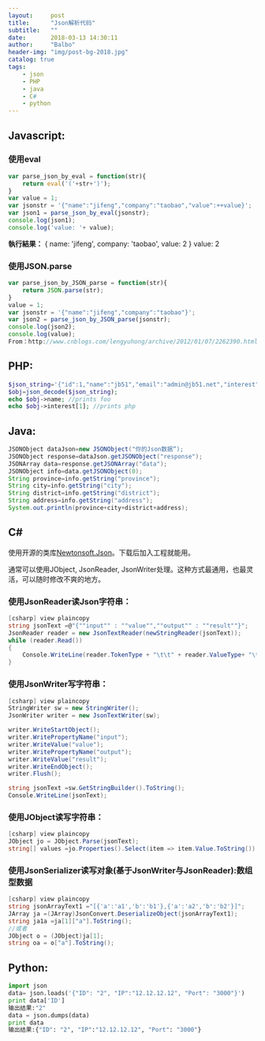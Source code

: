 ```yaml
---
layout:     post
title:      "Json解析代码"
subtitle:   ""
date:       2018-03-13 14:30:11
author:     "Balbo"
header-img: "img/post-bg-2018.jpg"
catalog: true
tags:
    - json
    - PHP
    - java
    - C#
    - python
---
```

## Javascript:
### 使用eval
```js
var parse_json_by_eval = function(str){
    return eval('('+str+')');
}
var value = 1;
var jsonstr = '{"name":"jifeng","company":"taobao","value":++value}';
var json1 = parse_json_by_eval(jsonstr);
console.log(json1);
console.log('value: '+ value);
```
**執行結果：**
{ name: 'jifeng', company: 'taobao', value: 2 }
value: 2

### 使用JSON.parse
```js
var parse_json_by_JSON_parse = function(str){
    return JSON.parse(str);
}
value = 1;
var jsonstr = '{"name":"jifeng","company":"taobao"}';
var json2 = parse_json_by_JSON_parse(jsonstr);
console.log(json2);
console.log(value);
From：http://www.cnblogs.com/lengyuhong/archive/2012/01/07/2262390.html
```
## PHP:
```php
$json_string='{"id":1,"name":"jb51","email":"admin@jb51.net","interest":["wordpress","php"]} ';
$obj=json_decode($json_string);
echo $obj->name; //prints foo
echo $obj->interest[1]; //prints php
```
## Java:
```java
JSONObject dataJson=new JSONObject("你的Json数据“);
JSONObject response=dataJson.getJSONObject("response");
JSONArray data=response.getJSONArray("data");
JSONObject info=data.getJSONObject(0);
String province=info.getString("province");
String city=info.getString("city");
String district=info.getString("district");
String address=info.getString("address");
System.out.println(province+city+district+address);
```
## C#
使用开源的类库[Newtonsoft.Json](http://json.codeplex.com/)。下载后加入工程就能用。

通常可以使用JObject, JsonReader, JsonWriter处理。这种方式最通用，也最灵活，可以随时修改不爽的地方。
### 使用JsonReader读Json字符串：
```c#
[csharp] view plaincopy
string jsonText =@"{""input"" : ""value"",""output"" : ""result""}";
JsonReader reader = new JsonTextReader(newStringReader(jsonText));
while (reader.Read())
{
    Console.WriteLine(reader.TokenType + "\t\t" + reader.ValueType+ "\t\t" + reader.Value);
}
```
### 使用JsonWriter写字符串：
```c#
[csharp] view plaincopy
StringWriter sw = new StringWriter();
JsonWriter writer = new JsonTextWriter(sw);

writer.WriteStartObject();
writer.WritePropertyName("input");
writer.WriteValue("value");
writer.WritePropertyName("output");
writer.WriteValue("result");
writer.WriteEndObject();
writer.Flush();

string jsonText =sw.GetStringBuilder().ToString();
Console.WriteLine(jsonText);
```
### 使用JObject读写字符串：
```c#
[csharp] view plaincopy
JObject jo = JObject.Parse(jsonText);
string[] values =jo.Properties().Select(item => item.Value.ToString()).ToArray();
```
### 使用JsonSerializer读写对象(基于JsonWriter与JsonReader):数组型数据
```c#
[csharp] view plaincopy
string jsonArrayText1 ="[{'a':'a1','b':'b1'},{'a':'a2','b':'b2'}]";
JArray ja =(JArray)JsonConvert.DeserializeObject(jsonArrayText1);
string ja1a =ja[1]["a"].ToString();
//或者
JObject o = (JObject)ja[1];
string oa = o["a"].ToString();
```
## Python:
```python
import json
data= json.loads('{"ID": "2", "IP":"12.12.12.12", "Port": "3000"}')
print data['ID']
输出结果:"2"
data = json.dumps(data)
print data
输出结果:{"ID": "2", "IP":"12.12.12.12", "Port": "3000"}
```